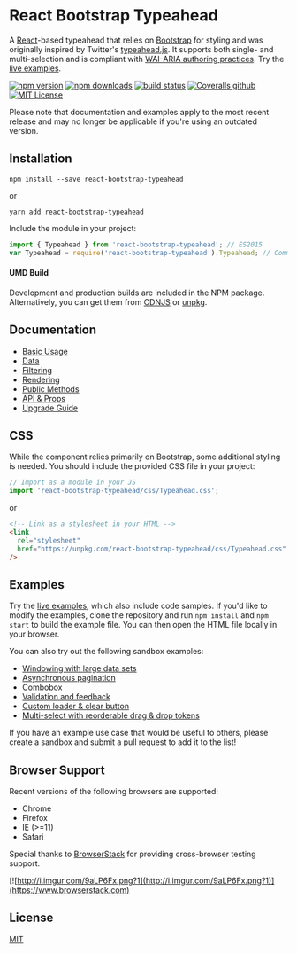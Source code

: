 # React Bootstrap Typeahead

A [React](https://reactjs.org/)-based typeahead that relies on [Bootstrap](https://getbootstrap.com/) for styling and was originally inspired by Twitter's [typeahead.js](https://github.com/twitter/typeahead.js). It supports both single- and multi-selection and is compliant with [WAI-ARIA authoring practices](https://www.w3.org/TR/wai-aria-practices-1.1/#combobox). Try the [live examples](http://ericgio.github.io/react-bootstrap-typeahead/).

[![npm version](https://img.shields.io/npm/v/react-bootstrap-typeahead.svg?style=flat-square)](https://www.npmjs.com/package/react-bootstrap-typeahead)
[![npm downloads](https://img.shields.io/npm/dm/react-bootstrap-typeahead.svg?style=flat-square)](https://www.npmjs.com/package/react-bootstrap-typeahead)
[![build status](https://img.shields.io/travis/ericgio/react-bootstrap-typeahead/master.svg?style=flat-square)](https://travis-ci.org/ericgio/react-bootstrap-typeahead)
[![Coveralls github](https://img.shields.io/coveralls/github/ericgio/react-bootstrap-typeahead/4.0.svg?style=flat-square)](https://coveralls.io/github/ericgio/react-bootstrap-typeahead)
[![MIT License](https://flat.badgen.net/github/license/ericgio/react-bootstrap-typeahead)](LICENSE.md)

Please note that documentation and examples apply to the most recent release and may no longer be applicable if you're using an outdated version.

## Installation

```
npm install --save react-bootstrap-typeahead
```

or

```
yarn add react-bootstrap-typeahead
```

Include the module in your project:

```jsx
import { Typeahead } from 'react-bootstrap-typeahead'; // ES2015
var Typeahead = require('react-bootstrap-typeahead').Typeahead; // CommonJS
```

#### UMD Build

Development and production builds are included in the NPM package. Alternatively, you can get them from [CDNJS](https://cdnjs.com/libraries/react-bootstrap-typeahead) or [unpkg](https://unpkg.com/react-bootstrap-typeahead/).

## Documentation

- [Basic Usage](docs/Usage.md)
- [Data](docs/Data.md)
- [Filtering](docs/Filtering.md)
- [Rendering](docs/Rendering.md)
- [Public Methods](docs/Methods.md)
- [API & Props](docs/API.md)
- [Upgrade Guide](docs/Upgrading.md)

## CSS

While the component relies primarily on Bootstrap, some additional styling is needed. You should include the provided CSS file in your project:

```js
// Import as a module in your JS
import 'react-bootstrap-typeahead/css/Typeahead.css';
```

or

```html
<!-- Link as a stylesheet in your HTML -->
<link
  rel="stylesheet"
  href="https://unpkg.com/react-bootstrap-typeahead/css/Typeahead.css"
/>
```

## Examples

Try the [live examples](http://ericgio.github.io/react-bootstrap-typeahead/), which also include code samples. If you'd like to modify the examples, clone the repository and run `npm install` and `npm start` to build the example file. You can then open the HTML file locally in your browser.

You can also try out the following sandbox examples:

- [Windowing with large data sets](https://codesandbox.io/s/react-bootstrap-typeahead-windowing-example-4q1yjrzrn0)
- [Asynchronous pagination](https://codesandbox.io/s/react-bootstrap-typeahead-async-pagination-example-qg895)
- [Combobox](https://codesandbox.io/s/rbt-combobox-example-kkmyd)
- [Validation and feedback](https://codesandbox.io/s/rbt-validation-feedback-example-4w01px4z6x)
- [Custom loader & clear button](https://codesandbox.io/s/rbt-custom-aux-components-gn3kn)
- [Multi-select with reorderable drag & drop tokens](https://codesandbox.io/s/rbt-drag-drop-token-example-u43sf)

If you have an example use case that would be useful to others, please create a sandbox and submit a pull request to add it to the list!

## Browser Support

Recent versions of the following browsers are supported:

- Chrome
- Firefox
- IE (>=11)
- Safari

Special thanks to [BrowserStack](https://www.browserstack.com) for providing cross-browser testing support.

[![http://i.imgur.com/9aLP6Fx.png?1](http://i.imgur.com/9aLP6Fx.png?1)](https://www.browserstack.com)

## License

[MIT](https://github.com/ericgio/react-bootstrap-typeahead/blob/master/LICENSE.md)
